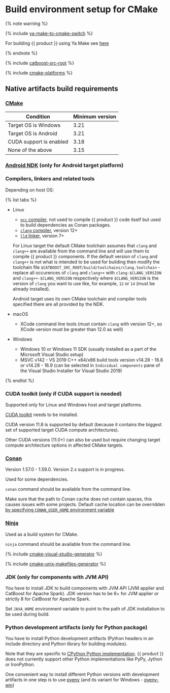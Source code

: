 # Build environment setup for CMake

{% note warning %}

{% include [ya-make-to-cmake-switch](../_includes/work_src/reusage-installation/ya-make-to-cmake-switch.md) %}

For building {{ product }} using Ya Make see [here](../concepts/build-from-source.md#build-ya-make)

{% endnote %}

{% include [catboost-src-root](../_includes/work_src/reusage-installation/catboost-src-root.md) %}

{% include [cmake-platforms](../_includes/work_src/reusage-installation/cmake-platforms.md) %}

## Native artifacts build requirements

### [CMake](https://cmake.org/)

  |Condition|Minimum version|
  |---------|---------|
  | Target OS is Windows | 3.21 |
  | Target OS is Android | 3.21 |
  | CUDA support is enabled | 3.18 |
  | None of the above | 3.15 |

### [Android NDK](https://developer.android.com/ndk/downloads) (only for Android target platform)

### Compilers, linkers and related tools

  Depending on host OS:

  {% list tabs %}

  - Linux

      - [`gcc` compiler](https://gcc.gnu.org/), not used to compile {{ product }} code itself but used to build dependencies as Conan packages.
      - [`clang` compiler](https://clang.llvm.org/), version 12+
      - [`lld` linker](https://lld.llvm.org/), version 7+

      For Linux target the default CMake toolchain assumes that `clang` and `clang++` are available from the command line and will use them to compile {{ product }} components. If the default version of `clang` and `clang++` is not what is intended to be used for building then modify the toolchain file `$CATBOOST_SRC_ROOT/build/toolchains/clang.toolchain` - replace all occurences of `clang` and `clang++` with `clang-$CLANG_VERSION` and `clang++-$CLANG_VERSION` respectively where `$CLANG_VERSION` is the version of `clang` you want to use like, for example, `12` or `14` (must be already installed).

      Android target uses its own CMake toolchain and compiler tools specified there are all provided by the NDK.

  - macOS

      - XCode command line tools (must contain `clang` with version 12+, so XCode version must be greater than 12.0 as well)

  - Windows

      - Windows 10 or Windows 11 SDK (usually installed as a part of the Microsoft Visual Studio setup)
      - MSVC v142 - VS 2019 C++ x64/x86 build tools version v14.28 - 16.8 or v14.28 - 16.9 (can be selected in `Individual components` pane of the Visual Studio Installer for Visual Studio 2019)

  {% endlist %}

### CUDA toolkit (only if CUDA support is needed)

  Supported only for Linux and Windows host and target platforms.

  [CUDA toolkit](https://developer.nvidia.com/cuda-downloads) needs to be installed.

  CUDA version 11.8 is supported by default (because it contains the biggest set of supported target CUDA compute architectures).

  Other CUDA versions (11.0+) can also be used but require changing target compute architecture options in affected CMake targets.

### [Conan](https://conan.io/)

  Version 1.57.0 - 1.59.0. Version 2.x support is in progress.

  Used for some dependencies.

  `conan` command should be available from the command line.

  Make sure that the path to Conan cache does not contain spaces, this causes issues with some projects. Default cache location can be overridden [by specifying `CONAN_USER_HOME` environment variable](https://docs.conan.io/1/mastering/custom_cache.html)

### [Ninja](https://ninja-build.org/)

  Used as a build system for CMake.

  `ninja` command should be available from the command line.

  {% include [cmake-visual-studio-generator](../_includes/work_src/reusage-installation/cmake-visual-studio-generator.md) %}

  {% include [cmake-unix-makefiles-generator](../_includes/work_src/reusage-installation/cmake-unix-makefiles-generator.md) %}

### JDK (only for components with JVM API)

  You have to install JDK to build components with JVM API (JVM applier and CatBoost for Apache Spark).
  JDK version has to be 8+ for JVM applier or strictly 8 for CatBoost for Apache Spark.

  Set `JAVA_HOME` environment variable to point to the path of JDK installation to be used during build.

### Python development artifacts (only for Python package)

  You have to install Python development artifacts (Python headers in an include directory and Python library for building modules).

  Note that they are specific to [CPython Python implementation](https://en.wikipedia.org/wiki/CPython). {{ product }} does not currently support other Python implementations like PyPy, Jython or IronPython.

  One convenient way to install different Python versions with development artifacts in one step is to use [pyenv](https://github.com/pyenv/pyenv) (and its variant for Windows - [pyenv-win](https://github.com/pyenv-win/pyenv-win))
